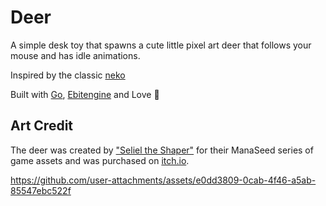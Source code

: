 # Deer

A simple desk toy that spawns a cute little pixel art deer that follows your mouse and has idle animations.

Inspired by the classic [neko](https://en.wikipedia.org/wiki/Neko_(software))

Built with [Go](https://go.dev), [Ebitengine](https://github.com/hajimehoshi/ebiten) and Love 💜

## Art Credit

The deer was created by ["Seliel the Shaper"](https://seliel-the-shaper.itch.io/) for their ManaSeed series of game assets and was purchased on [itch.io](https://seliel-the-shaper.itch.io/animated-deer).


https://github.com/user-attachments/assets/e0dd3809-0cab-4f46-a5ab-85547ebc522f

